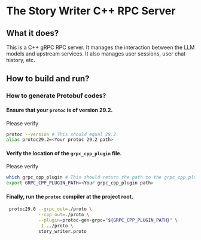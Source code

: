 # The Story Writer C++ RPC Server

## What it does?

This is a C++ gRPC RPC server. It manages the interaction between the LLM models and upstream services.
It also manages user sessions, user chat history, etc.

## How to build and run?

### How to generate Protobuf codes?

#### Ensure that your `protoc` is of version 29.2.

Please verify

```bash
protoc --version # This should equal 29.2.
alias protoc29.2=<Your protoc 29.2 path>
```

#### Verify the location of the `grpc_cpp_plugin` file.

Please verify

```bash
which grpc_cpp_plugin # This should return the path to the grpc_cpp_plugin file.
export GRPC_CPP_PLUGIN_PATH=<Your grpc_cpp_plugin path>
```

#### Finally, run the `protoc` compiler at the project root.

```bash
 protoc29.0 --grpc_out=./proto \
            --cpp_out=./proto \
            --plugin=protoc-gen-grpc="${GRPC_CPP_PLUGIN_PATH}" \
            -I ../proto \
            story_writer.proto
```